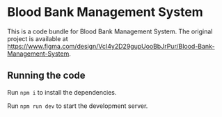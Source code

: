 
  # Blood Bank Management System

  This is a code bundle for Blood Bank Management System. The original project is available at https://www.figma.com/design/VcI4y2D29gupUooBbJrPur/Blood-Bank-Management-System.

  ## Running the code

  Run `npm i` to install the dependencies.

  Run `npm run dev` to start the development server.
  